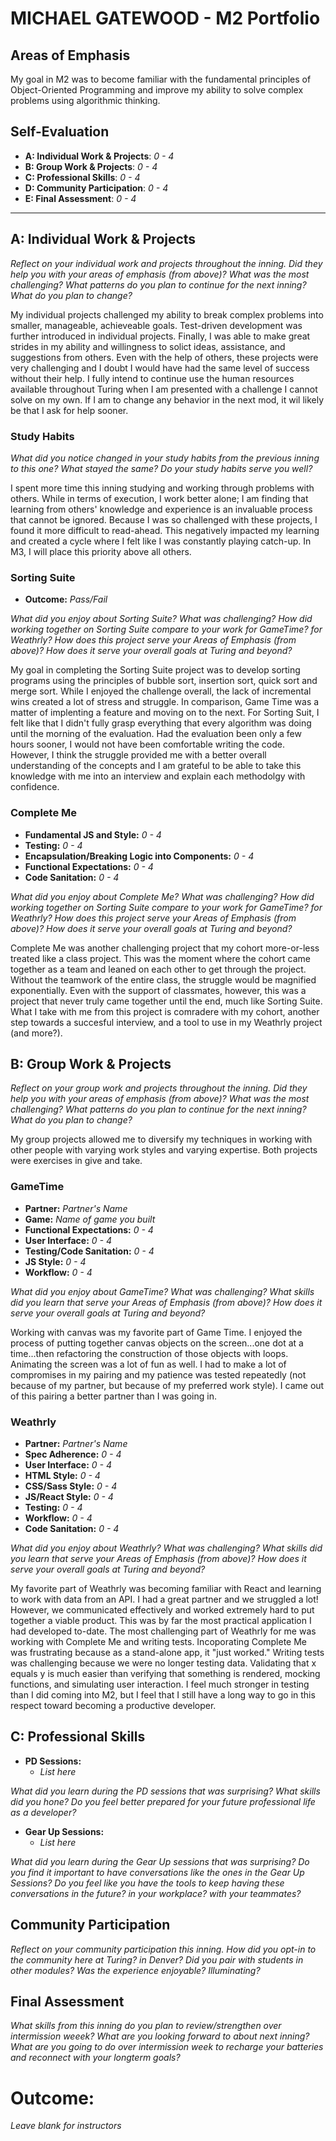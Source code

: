 # MICHAEL GATEWOOD - M2 Portfolio

## Areas of Emphasis

My goal in M2 was to become familiar with the fundamental principles of Object-Oriented Programming and improve my ability to solve complex problems using algorithmic thinking.

## Self-Evaluation

* **A: Individual Work & Projects**: _0 - 4_
* **B: Group Work & Projects**: _0 - 4_
* **C: Professional Skills**: _0 - 4_
* **D: Community Participation**: _0 - 4_
* **E: Final Assessment**: _0 - 4_

-----------------------

## A: Individual Work & Projects

_Reflect on your individual work and projects throughout the inning. Did they help you with your areas of emphasis (from above)? What was the most challenging? What patterns do you plan to continue for the next inning? What do you plan to change?_

My individual projects challenged my ability to break complex problems into smaller, manageable, achieveable goals.  Test-driven development was further introduced in individual projects.  Finally, I was able to make great strides in my ability and willingness to solict ideas, assistance, and suggestions from others.  Even with the help of others, these projects were very challenging and I doubt I would have had the same level of success without their help.  I fully intend to continue use the human resources available throughout Turing when I am presented with a challenge I cannot solve on my own.  If I am to change any behavior in the next mod, it wil likely be that I ask for help sooner.

### Study Habits

_What did you notice changed in your study habits from the previous inning to this one? What stayed the same? Do your study habits serve you well?_

I spent more time this inning studying and working through problems with others.  While in terms of execution, I work better alone; I am finding that learning from others' knowledge and experience is an invaluable process that cannot be ignored.  Because I was so challenged with these projects, I found it more difficult to read-ahead.  This negatively impacted my learning and created a cycle where I felt like I was constantly playing catch-up.  In M3, I will place this priority above all others.

### Sorting Suite
* **Outcome:** _Pass/Fail_

_What did you enjoy about Sorting Suite? What was challenging? How did working together on Sorting Suite compare to your work for GameTime? for Weathrly? How does this project serve your Areas of Emphasis (from above)? How does it serve your overall goals at Turing and beyond?_

My goal in completing the Sorting Suite project was to develop sorting programs using the principles of bubble sort, insertion sort, quick sort and merge sort. While I enjoyed the challenge overall, the lack of incremental wins created a lot of stress and struggle.  In comparison, Game Time was a matter of implenting a feature and moving on to the next.  For Sorting Suit, I felt like that I didn't fully grasp everything that every algorithm was doing until the morning of the evaluation.  Had the evaluation been only a few hours sooner, I would not have been comfortable writing the code.  However, I think the struggle provided me with a better overall understanding of the concepts and I am grateful to be able to take this knowledge with me into an interview and explain each methodolgy with confidence.

### Complete Me
* **Fundamental JS and Style:** _0 - 4_
* **Testing:** _0 - 4_
* **Encapsulation/Breaking Logic into Components:** _0 - 4_
* **Functional Expectations:** _0 - 4_
* **Code Sanitation:** _0 - 4_

_What did you enjoy about Complete Me? What was challenging? How did working together on Sorting Suite compare to your work for GameTime? for Weathrly? How does this project serve your Areas of Emphasis (from above)? How does it serve your overall goals at Turing and beyond?_

Complete Me was another challenging project that my cohort more-or-less treated like a class project.  This was the moment where the cohort came together as a team and leaned on each other to get through the project.  Without the teamwork of the entire class, the struggle would be magnified exponentially.  Even with the support of classmates, however, this was a project that never truly came together until the end, much like Sorting Suite.  What I take with me from this project is comradere with my cohort, another step towards a succesful interview, and a tool to use in my Weathrly project (and more?).

## B: Group Work & Projects

_Reflect on your group work and projects throughout the inning. Did they help you with your areas of emphasis (from above)? What was the most challenging? What patterns do you plan to continue for the next inning? What do you plan to change?_

My group projects allowed me to diversify my techniques in working with other people with varying work styles and varying expertise.  Both projects were exercises in give and take.

### GameTime
* **Partner:** _Partner's Name_
* **Game:** _Name of game you built_
* **Functional Expectations:** _0 - 4_
* **User Interface:** _0 - 4_
* **Testing/Code Sanitation:** _0 - 4_
* **JS Style:** _0 - 4_
* **Workflow:** _0 - 4_

_What did you enjoy about GameTime? What was challenging? What skills did you learn that serve your Areas of Emphasis (from above)? How does it serve your overall goals at Turing and beyond?_

Working with canvas was my favorite part of Game Time.  I enjoyed the process of putting together canvas objects on the screen...one dot at a time...then refactoring the construction of those objects with loops.  Animating the screen was a lot of fun as well.  I had to make a lot of compromises in my pairing and my patience was tested repeatedly (not because of my partner, but because of my preferred work style).  I came out of this pairing a better partner than I was going in.

### Weathrly
* **Partner:** _Partner's Name_
* **Spec Adherence:** _0 - 4_
* **User Interface:** _0 - 4_
* **HTML Style:** _0 - 4_
* **CSS/Sass Style:** _0 - 4_
* **JS/React Style:** _0 - 4_
* **Testing:** _0 - 4_
* **Workflow:** _0 - 4_
* **Code Sanitation:** _0 - 4_

_What did you enjoy about Weathrly? What was challenging? What skills did you learn that serve your Areas of Emphasis (from above)? How does it serve your overall goals at Turing and beyond?_

My favorite part of Weathrly was becoming familiar with React and learning to work with data from an API.  I had a great partner and we struggled a lot!  However, we communicated effectively and worked extremely hard to put together a viable product.  This was by far the most practical application I had developed to-date.  The most challenging part of Weathrly for me was working with Complete Me and writing tests.  Incoporating Complete Me was frustrating because as a stand-alone app, it "just worked."  Writing tests was challenging because we were no longer testing data.  Validating that x equals y is much easier than verifying that something is rendered, mocking functions, and simulating user interaction.  I feel much stronger in testing than I did coming into M2, but I feel that I still have a long way to go in this respect toward becoming a productive developer.

## C: Professional Skills

* **PD Sessions:**
  * _List here_

_What did you learn during the PD sessions that was surprising? What skills did you hone? Do you feel better prepared for your future professional life as a developer?_

* **Gear Up Sessions:**
  * _List here_

_What did you learn during the Gear Up sessions that was surprising? Do you find it important to have conversations like the ones in the Gear Up Sessions? Do you feel like you have the tools to keep having these conversations in the future? in your workplace? with your teammates?_

## Community Participation

_Reflect on your community participation this inning. How did you opt-in to the community here at Turing? in Denver? Did you pair with students in other modules? Was the experience enjoyable? Illuminating?_

## Final Assessment

_What skills from this inning do you plan to review/strengthen over intermission weeek? What are you looking forward to about next inning? What are you going to do over intermission week to recharge your batteries and reconnect with your longterm goals?_

# Outcome:
_Leave blank for instructors_
